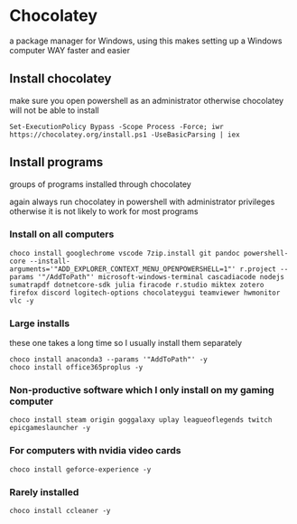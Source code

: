 # Chocolatey

a package manager for Windows, using this makes setting up a Windows computer WAY faster and easier

## Install chocolatey

make sure you open powershell as an administrator otherwise chocolatey will not be able to install

```{powershell}
Set-ExecutionPolicy Bypass -Scope Process -Force; iwr https://chocolatey.org/install.ps1 -UseBasicParsing | iex
```

## Install programs

groups of programs installed through chocolatey

again always run chocolatey in powershell with administrator privileges otherwise it is not likely to work for most programs

### Install on all computers

```{powershell}
choco install googlechrome vscode 7zip.install git pandoc powershell-core --install-arguments='"ADD_EXPLORER_CONTEXT_MENU_OPENPOWERSHELL=1"' r.project --params '"/AddToPath"' microsoft-windows-terminal cascadiacode nodejs sumatrapdf dotnetcore-sdk julia firacode r.studio miktex zotero firefox discord logitech-options chocolateygui teamviewer hwmonitor vlc -y
```

### Large installs

these one takes a long time so I usually install them separately

```{powershell}
choco install anaconda3 --params '"AddToPath"' -y
choco install office365proplus -y
```

### Non-productive software which I only install on my gaming computer

```{powershell}
choco install steam origin goggalaxy uplay leagueoflegends twitch epicgameslauncher -y
```

### For computers with nvidia video cards

```{powershell}
choco install geforce-experience -y
```

### Rarely installed

```{powershell}
choco install ccleaner -y
```

